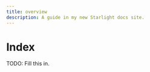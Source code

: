 ```yaml
---
title: overview
description: A guide in my new Starlight docs site.
---
```

# Index

TODO: Fill this in.
